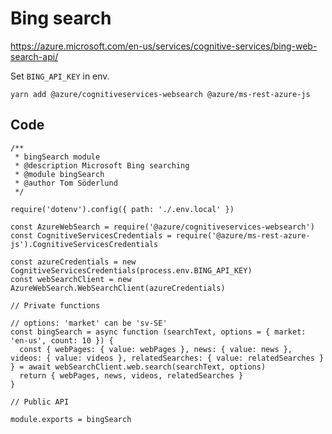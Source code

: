 # Bing search

https://azure.microsoft.com/en-us/services/cognitive-services/bing-web-search-api/

Set `BING_API_KEY` in env.

    yarn add @azure/cognitiveservices-websearch @azure/ms-rest-azure-js

## Code

    /**
     * bingSearch module
     * @description Microsoft Bing searching
     * @module bingSearch
     * @author Tom Söderlund
     */

    require('dotenv').config({ path: './.env.local' })

    const AzureWebSearch = require('@azure/cognitiveservices-websearch')
    const CognitiveServicesCredentials = require('@azure/ms-rest-azure-js').CognitiveServicesCredentials

    const azureCredentials = new CognitiveServicesCredentials(process.env.BING_API_KEY)
    const webSearchClient = new AzureWebSearch.WebSearchClient(azureCredentials)

    // Private functions

    // options: 'market' can be 'sv-SE'
    const bingSearch = async function (searchText, options = { market: 'en-us', count: 10 }) {
      const { webPages: { value: webPages }, news: { value: news }, videos: { value: videos }, relatedSearches: { value: relatedSearches } } = await webSearchClient.web.search(searchText, options)
      return { webPages, news, videos, relatedSearches }
    }

    // Public API

    module.exports = bingSearch
